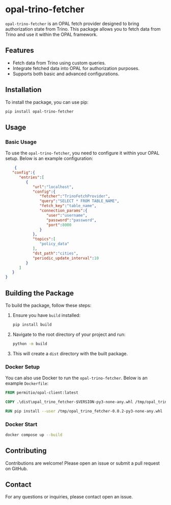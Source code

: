 # opal-trino-fetcher

`opal-trino-fetcher` is an OPAL fetch provider designed to bring authorization state from Trino. This package allows you to fetch data from Trino and use it within the OPAL framework.

## Features

- Fetch data from Trino using custom queries.
- Integrate fetched data into OPAL for authorization purposes.
- Supports both basic and advanced configurations.

## Installation

To install the package, you can use pip:

```sh
pip install opal-trino-fetcher
```

## Usage

### Basic Usage

To use the `opal-trino-fetcher`, you need to configure it within your OPAL setup. Below is an example configuration:

```json
    {
   "config":{
      "entries":[
         {
            "url":"localhost",
            "config":{
               "fetcher":"TrinoFetchProvider",
               "query":"SELECT * FROM TABLE_NAME",
               "fetch_key":"table_name",
               "connection_params":{
                  "user":"username",
                  "password":"password",
                  "port":8000
               }
            },
            "topics":[
               "policy_data"
            ],
            "dst_path":"cities",
            "periodic_update_interval":10
         }
      ]
   }
}
```

## Building the Package

To build the package, follow these steps:

1. Ensure you have `build` installed:

    ```sh
    pip install build
    ```

2. Navigate to the root directory of your project and run:

    ```sh
    python -m build
    ```

3. This will create a `dist` directory with the built package.

### Docker Setup

You can also use Docker to run the `opal-trino-fetcher`. Below is an example `Dockerfile`:

```Dockerfile
FROM permitio/opal-client:latest

COPY .\dist\opal_trino_fetcher-$VERSION-py3-none-any.whl /tmp/opal_trino_fetcher-$VERSION-py3-none-any.whl

RUN pip install --user /tmp/opal_trino_fetcher-0.0.2-py3-none-any.whl
```

### Docker Start
``` bash
docker compose up --build
```

## Contributing

Contributions are welcome! Please open an issue or submit a pull request on GitHub.

## Contact

For any questions or inquiries, please contact open an issue.
